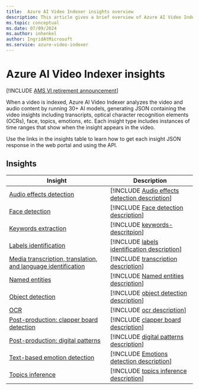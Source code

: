 ```yaml
---
title:  Azure AI Video Indexer insights overview
description: This article gives a brief overview of Azure AI Video Indexer insights.
ms.topic: conceptual
ms.date: 07/09/2024
ms.author: inhenkel
author: IngridAtMicrosoft
ms.service: azure-video-indexer
---
```


# Azure AI Video Indexer insights

[!INCLUDE [AMS VI retirement announcement](./includes/important-ams-retirement-abbreviated.md)]

When a video is indexed, Azure AI Video Indexer analyzes the video and audio content by running 30+ AI models, generating JSON containing the video insights including transcripts, optical character recognition elements (OCRs), face, topics, emotions, etc. Each insight type includes instances of time ranges that show when the insight appears in the video. 

Use the links in the insights table to learn how to get each insight JSON response in the web portal and using the API.

## Insights

| Insight | Description |
| ------- | ----------- |
| [Audio effects detection](audio-effects-detection-insight.md) | [!INCLUDE [Audio effects detection description](./includes/audio-effects-detection-description.md)] |
| [Face detection](face-detection-insight.md) | [!INCLUDE [Face detection description](./includes/face-detection-description.md)] |
| [Keywords extraction](keywords-insight.md) | [!INCLUDE [keywords-descritpion](./includes/keywords-description.md)] |
| [Labels identification](labels-identification-insight.md) | [!INCLUDE [labels identification description](./includes/labels-identification-description.md)] |
| [Media transcription, translation, and language identification](transcription-translation-lid-insight.md) | [!INCLUDE [transcription description](./includes/transcription-translation-lid-description.md)] |
| [Named entities](named-entities-insight.md) | [!INCLUDE [Named entities description](./includes/named-entities-description.md)] |
| [Object detection](object-detection-insight.md)| [!INCLUDE [object detection description](./includes/object-detection-description.md)] |
| [OCR](ocr-insight.md) | [!INCLUDE [ocr description](./includes/ocr-description.md)] |
| [Post-production: clapper board detection](clapper-board-insight.md) | [!INCLUDE [clapper board description](./includes/clapperboard-description.md)] |
| [Post-production: digital patterns](digital-patterns-color-bars-insight.md) | [!INCLUDE [digital patterns description](./includes/digital-patterns-description.md)] |
| [Text-based emotion detection](emotions-detection-insight.md) | [!INCLUDE [Emotions detection description](./includes/emotions-detection-description.md)] |
| [Topics inference](topics-inference-insight.md) | [!INCLUDE [topics inference description](./includes/topics-inference-description.md)] |
